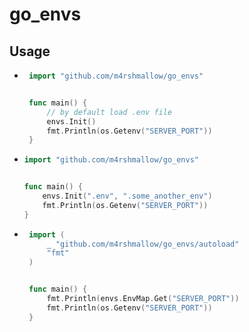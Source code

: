 # go_envs

## Usage

- ```go
   import "github.com/m4rshmallow/go_envs"


   func main() {
       // by default load .env file
       envs.Init()
       fmt.Println(os.Getenv("SERVER_PORT"))
   }
  ```

- ```go
  import "github.com/m4rshmallow/go_envs"


  func main() {
      envs.Init(".env", ".some_another_env")
      fmt.Println(os.Getenv("SERVER_PORT"))
  }
  ```

- ```go
   import (
       _ "github.com/m4rshmallow/go_envs/autoload"
       "fmt"
   )


   func main() {
       fmt.Println(envs.EnvMap.Get("SERVER_PORT"))
       fmt.Println(os.Getenv("SERVER_PORT"))
   }
  ```

